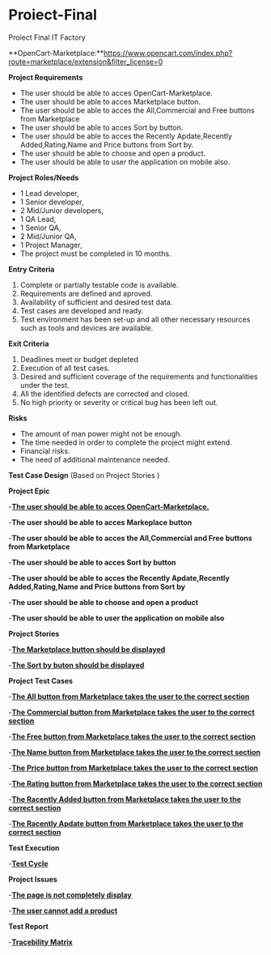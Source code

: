 # Proiect-Final
Proiect Final IT Factory

**OpenCart-Marketplace:**https://www.opencart.com/index.php?route=marketplace/extension&filter_license=0 

**Project Requirements**

 - The user should be able to acces OpenCart-Marketplace.
 - The user should be able to acces Marketplace button.
 - The user should be able to acces the All,Commercial and Free buttons from Marketplace
 - The user should be able to acces Sort by button.
 - The user should be able to acces the Recently Apdate,Recently Added,Rating,Name and Price buttons from Sort by.
 - The user should be able to choose and open a product.
 - The user should be able to user the application on mobile also.

**Project Roles/Needs**

 - 1 Lead developer,
 - 1 Senior developer,
 - 2 Mid/Junior developers,
 - 1 QA Lead,
 - 1 Senior QA,
 - 2 Mid/Junior QA,
 - 1 Project Manager,
 - The project must be completed in 10 months.

**Entry Criteria**

 1. Complete or partially testable code is available.
 2. Requirements are defined and aproved.
 3. Availability of sufficient and desired test data.
 4. Test cases are developed and ready.
 5. Test environment has been set-up and all other necessary resources such as tools and devices are available.

**Exit Criteria**

 1. Deadlines meet or budget depleted
 2. Execution of all test cases.
 3. Desired and sufficient coverage of the requirements and functionalities under the test.
 4. All the identified defects are corrected and closed.
 5. No high priority or severity or critical bug has been left out.

**Risks**

 - The amount of man power might not be enough.
 - The time needed in order to complete the project might extend.
 - Financial risks.
 - The need of additional maintenance needed.

**Test Case Design** (Based on Project Stories )

**Project Epic**

 -[**The user should be able to acces OpenCart-Marketplace.**](https://github.com/aura-81/Proiect-Final/blob/main/Epic-Acces%20OpenCart/2022-09-26%20(1).png)
 
 -**The user should be able to acces Markeplace button**
 
 -**The user should be able to acces the All,Commercial and Free buttons from Marketplace**
 
 -**The user should be able to acces Sort by button**
 
 -**The user should be able to acces the Recently Apdate,Recently Added,Rating,Name and Price buttons from Sort by**
 
 -**The user should be able to choose and open a product**
 
 -**The user should be able to user the application on mobile also**
 
 **Project Stories**
 
 -[**The Marketplace button should be displayed**](https://github.com/aura-81/Proiect-Final/blob/main/Story%20Meketplace.png)
 
-[**The Sort by buton should be displayed**](https://github.com/aura-81/Proiect-Final/blob/main/Story%20Sort%20by.png)

**Project Test Cases**

-[**The All button from Marketplace takes the user to the correct section**](https://github.com/aura-81/Proiect-Final/blob/main/Test%20case%20All%20buton%20from%20Marketplace.png)

-[**The Commercial button from Marketplace takes the user to the correct section**](https://github.com/aura-81/Proiect-Final/blob/main/Test%20case%20Commercial%20from%20Marketplace.png)

-[**The Free button from Marketplace takes the user to the correct section**](https://github.com/aura-81/Proiect-Final/blob/main/Test%20case%20Free%20buton%20from%20Marketplace.png)

-[**The Name button from Marketplace takes the user to the correct section**](https://github.com/aura-81/Proiect-Final/blob/main/Test%20case%20Name%20from%20Marketplace.png)

-[**The Price button from Marketplace takes the user to the correct section**](https://github.com/aura-81/Proiect-Final/blob/main/Test%20case%20Price%20from%20Marketplace.png)

-[**The Rating button from Marketplace takes the user to the correct section**](https://github.com/aura-81/Proiect-Final/blob/main/Test%20case%20Rating%20from%20Marketplace.png)

-[**The Racently Added button from Marketplace takes the user to the correct section**](https://github.com/aura-81/Proiect-Final/blob/main/Test%20case%20Recently%20Added%20from%20Marketplace.png)

-[**The Racently Apdate button from Marketplace takes the user to the correct section**](https://github.com/aura-81/Proiect-Final/blob/main/Test%20case%20Recently%20Apdate%20from%20Marketplace.png)

**Test Execution**

-[**Test Cycle**](https://github.com/aura-81/Proiect-Final/blob/main/Cycle%20Summary.png)

**Project Issues**

-[**The page is not completely display**](https://github.com/aura-81/Proiect-Final/blob/main/Bug%20Display.png)

-[**The user cannot add a product**](https://github.com/aura-81/Proiect-Final/blob/main/Bug%20Add%20a%20product.png)

**Test Report**

-[**Tracebility Matrix**](https://github.com/aura-81/Proiect-Final/blob/main/Traceability%20Matrix.png)
